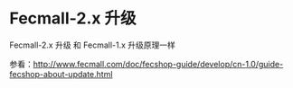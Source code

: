 Fecmall-2.x 升级
============


Fecmall-2.x 升级 和 Fecmall-1.x 升级原理一样

参看：http://www.fecmall.com/doc/fecshop-guide/develop/cn-1.0/guide-fecshop-about-update.html
